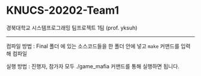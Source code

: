 # KNUCS-20202-Team1
경북대학교 시스템프로그래밍 팀프로젝트 1팀 (prof. yksuh)

---

컴파일 방법 : Final 폴더 에 있는 소스코드들을 한 폴더 안에 넣고 `make` 커맨드를 입력해 컴파일

실행 방법 : 진행자, 참가자 모두 ./game_mafia 커맨드를 통해 실행하면 됩니다.
